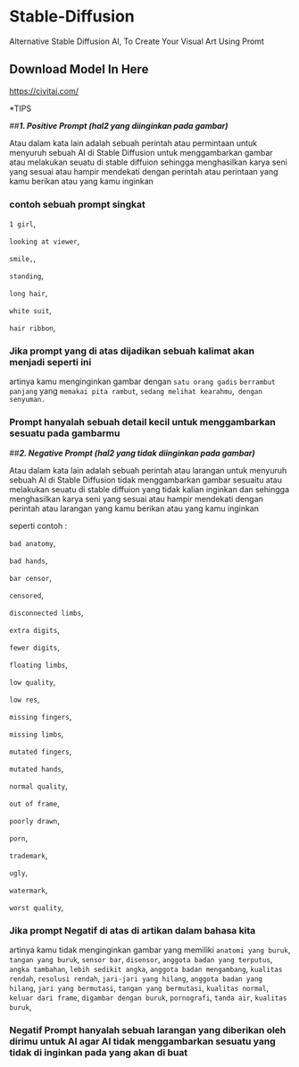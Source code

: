 # Stable-Diffusion
Alternative Stable Diffusion AI, To Create Your Visual Art Using Promt

## Download Model In Here
https://civitai.com/

*TIPS

##***1. Positive Prompt (hal2 yang diinginkan pada gambar)***

Atau dalam kata lain adalah sebuah perintah atau permintaan untuk menyuruh sebuah AI di Stable Diffusion untuk menggambarkan gambar atau melakukan seuatu di stable diffuion sehingga menghasilkan karya seni yang sesuai atau hampir mendekati dengan perintah atau perintaan yang kamu berikan atau yang kamu inginkan



### **contoh sebuah prompt singkat**

`1 girl`,

`looking at viewer`,

`smile,`,

`standing`,

`long hair`,

`white suit`,

`hair ribbon`,

### **Jika prompt yang di atas dijadikan sebuah kalimat akan menjadi seperti ini**

artinya kamu menginginkan gambar dengan `satu orang gadis` `berrambut panjang` yang `memakai pita rambut`, `sedang melihat kearahmu`,` dengan senyuman.`

### Prompt hanyalah sebuah detail kecil untuk menggambarkan sesuatu pada gambarmu

##***2. Negative Prompt (hal2 yang tidak diinginkan pada gambar)***

Atau dalam kata lain adalah sebuah perintah atau larangan untuk menyuruh sebuah AI di Stable Diffusion tidak menggambarkan gambar sesuaitu atau melakukan seuatu di stable diffuion yang tidak kalian inginkan dan sehingga menghasilkan karya seni yang sesuai atau hampir mendekati dengan perintah atau larangan yang kamu berikan atau yang kamu inginkan




seperti contoh :

`bad anatomy`,

`bad hands`,

`bar censor`,

`censored`,

`disconnected limbs`,

`extra digits`,

`fewer digits`,

`floating limbs`,

`low quality`,

`low res`,

`missing fingers`,

`missing limbs`,

`mutated fingers`,

`mutated hands`,

`normal quality`,

`out of frame`,

`poorly drawn`,

`porn`,

`trademark`,

`ugly`,

`watermark`,

`worst quality`,

### **Jika prompt Negatif di atas di artikan dalam bahasa kita**

artinya kamu tidak menginginkan gambar yang memiliki `anatomi yang buruk`, `tangan yang buruk`, `sensor bar`, `disensor`, `anggota badan yang terputus`, `angka tambahan`, `lebih sedikit angka`, `anggota badan mengambang`, `kualitas rendah`, `resolusi rendah`, `jari-jari yang hilang`, `anggota badan yang hilang`, `jari yang bermutasi`, `tangan yang bermutasi`, `kualitas normal`, `keluar dari frame`, `digambar dengan buruk`, `pornografi`, `tanda air`, `kualitas buruk`,

### Negatif Prompt hanyalah sebuah larangan yang diberikan oleh dirimu untuk AI agar AI tidak menggambarkan sesuatu yang tidak di inginkan pada yang akan di buat

